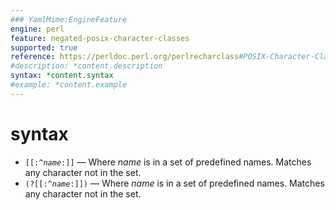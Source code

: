```yaml
---
### YamlMime:EngineFeature
engine: perl
feature: negated-posix-character-classes
supported: true
reference: https://perldoc.perl.org/perlrecharclass#POSIX-Character-Classes
#description: *content.description
syntax: *content.syntax
#example: *content.example
---
```

# syntax
- <code>[[:^<em>name</em>:]]</code> &mdash; Where *name* is in a set of predefined names. Matches any character not in the set.
- <code>(?[[:^<em>name</em>:]])</code> &mdash; Where *name* is in a set of predefined names. Matches any character not in the set.